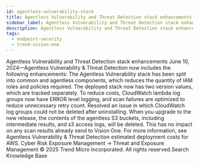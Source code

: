 ```yaml
---
id: agentless-vulnerability-stack
title: Agentless Vulnerability and Threat Detection stack enhancements
sidebar_label: Agentless Vulnerability and Threat Detection stack enhancements
description: Agentless Vulnerability and Threat Detection stack enhancements
tags:
  - endpoint-security
  - trend-vision-one
---
```


 Agentless Vulnerability and Threat Detection stack enhancements June 10, 2024—Agentless Vulnerability & Threat Detection now includes the following enhancements: The Agentless Vulnerability stack has been split into common and agentless components, which reduces the quantity of IAM roles and policies required. The deployed stack now has two version values, which are tracked separately. To reduce costs, CloudWatch lambda log groups now have ERROR level logging, and scan failures are optimized to reduce unnecessary retry count. Resolved an issue in which CloudWatch log groups could not be deleted after uninstalling. When you upgrade to the new release, the contents of the agentless S3 buckets, including intermediate results, and s3 access logs, will be deleted. This has no impact on any scan results already send to Vision One. For more information, see Agentless Vulnerability & Threat Detection estimated deployment costs for AWS. Cyber Risk Exposure Management → Threat and Exposure Management © 2025 Trend Micro Incorporated. All rights reserved.Search Knowledge Base